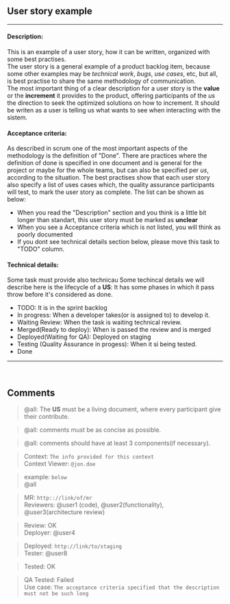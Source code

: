 ## User story example

---

#### Description:

This is an example of a user story, how it can be written, organized with some best practises.
<br>
The user story is a general example of a product backlog item, because some other examples may be _technical work_, _bugs_, _use cases_, etc, but all, is best practise to share the same methodology of communication.
<br>
The most important thing of a clear description for a user story is the **value** or the **increment** it provides to the product, offering participants of the _us_ the direction
to seek the optimized solutions on how to increment.
It should be writen as a user is telling us what wants to see when interacting with the sistem.

#### Acceptance criteria:

As described in scrum one of the most important aspects of the methodology is the definition of "Done". There are practices where the definition of done is specified in one document and is general for the project or maybe for the whole teams, but can also be specified per _us_, according to the situation. The best practises show that each user story also specify a list of uses cases which, the quality assurance participants will test, to mark the user story as complete. The list can be shown as below:

- When you read the "Description" section and you think is a little bit longer than standart, this user story must be marked as **unclear**
- When you see a Acceptance criteria which is not listed, you will think as poorly documented
- If you dont see technical details section below, please move this task to "TODO" column.

#### Technical details:

Some task must provide also technicau
Some techincal details we will describe here is the lifecycle of a **US**:
It has some phases in which it pass throw before it's considered as done.
<br>

- TODO: It is in the sprint backlog
- In progress: When a developer takes(or is assigned to) to develop it.
- Waiting Review: When the task is waiting technical review.
- Merged(Ready to deploy): When is passed the review and is merged
- Deployed(Waiting for QA): Deployed on staging
- Testing (Quality Assurance in progess): When it si being tested.
- Done

---

<br>

## Comments

> @all: The **US** must be a living document, where every participant give their contribute.

> @all: comments must be as concise as possible.

> @all: comments should have at least 3 components(if necessary).

> Context: `The info provided for this context` <br>
> Context Viewer: `@jon.doe`

> example: `below`<br>
> @all

> MR: `http:://link/of/mr`<br>
> Reviewers: @user1 (code), @user2(functionality), @user3(architecture review)

> Review: OK<br>
> Deployer: @user4

> Deployed: `http://link/to/staging`<br>
> Tester: @user8

> Tested: OK<br>

> QA Tested: Failed<br>
> Use case: `The acceptance criteria specified that the description must not be such long`
